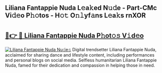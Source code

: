 ## Liliana Fantappie Nuda L𝚎a𝚔ed N𝚞𝚍e - Part-CMc Vi𝚍𝚎o P𝚑𝚘tos - H𝚘𝚝 O𝚗𝚕yf𝚊ns L𝚎a𝚔s rnXOR

# <h2><a href="http://kfbtjh.oniu.top/?m=Liliana+Fantappie+Nuda">🔗👉 🔴 Liliana Fantappie Nuda P𝚑ot𝚘𝚜 V𝚒d𝚎o</a></h2>

[![Liliana Fantappie Nuda Nu𝚍e𝚜](https://i.imgur.com/0qMVB7G.gif)](http://kfbtjh.oniu.top/?m=Liliana+Fantappie+Nuda)
Digital trendsetter Liliana Fantappie Nuda, acclaimed for sharing dance and lifestyle content, including performances and personal blogs on social media. Selfless humanitarian Liliana Fantappie Nuda, famed for their dedication and compassion in helping those in need.  
